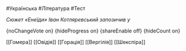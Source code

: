 #Українська #Література #Тест

*Сюжет «Енеїди» Іван Котляревський запозичив у*

{noChangeVote on}
{hideProgress on}
{shareEnable off}
{hideCount on}

[[Гомера]]
[[Овідія]]
[[Горація]]
[[Вергілія]]
[[Шекспіра]]
